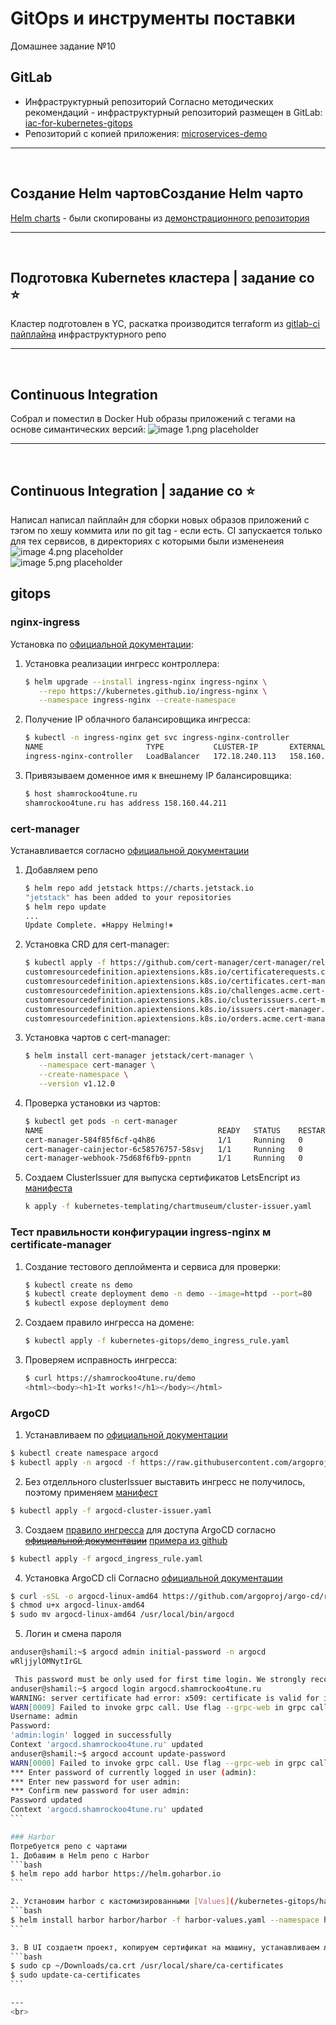 # GitOps и инструменты поставки

Домашнее задание №10

## GitLab

* Инфраструктурный репозиторий
  Согласно методических рекомендаций - инфраструктурный репозиторий размещен в GitLab: [iac-for-kubernetes-gitops](https://gitlab.com/shamrockoo4tune/iac-for-kubernetes-gitops)
* Репозиторий с копией приложения: [microservices-demo](https://gitlab.com/shamrockoo4tune/microservices-demo)

---
<br>

## Создание Helm чартовСоздание Helm чарто

[Helm charts](/kubernetes-gitops/deploy/charts/) - были скопированы из [демонстрационного репозитория](https://gitlab.com/express42/kubernetes-platform-demo/microservices-demo/)

---
<br>

## Подготовка Kubernetes кластера | задание со ⭐

Кластер подготовлен в YC, раскатка производится terraform из [gitlab-ci пайплайна](https://gitlab.com/shamrockoo4tune/iac-for-kubernetes-gitops/-/blob/master/.gitlab-ci.yml) инфраструктурного репо

---
<br>

## Continuous Integration

Собрал и поместил в Docker Hub образы приложений с тегами на основе симантических версий:
![image 1.png placeholder](/documentation/img/hw-10/1.png)

---
<br>

## Continuous Integration | задание со ⭐

Написал написал пайплайн для сборки новых образов приложений с тэгом по хешу коммита или по git tag - если есть. CI запускается только для тех сервисов, в директориях с которыми были измененеия  
![image 4.png placeholder](/documentation/img/hw-10/4.png)  
![image 5.png placeholder](/documentation/img/hw-10/5.png)  

## gitops

### nginx-ingress

Установка по [официальной документации](https://kubernetes.github.io/ingress-nginx/deploy/):  
1. Установка реализации ингресс контроллера:
   ```bash
   $ helm upgrade --install ingress-nginx ingress-nginx \
      --repo https://kubernetes.github.io/ingress-nginx \
      --namespace ingress-nginx --create-namespace
   ```  
2. Получение IP облачного балансировщика ингресса:  
   ```bash
   $ kubectl -n ingress-nginx get svc ingress-nginx-controller 
   NAME                       TYPE           CLUSTER-IP       EXTERNAL-IP      PORT(S)                      AGE
   ingress-nginx-controller   LoadBalancer   172.18.240.113   158.160.44.211   80:30910/TCP,443:31706/TCP   2m20s
   ```
3. Привязываем доменное имя к внешнему IP балансировщика: 
   ```bash
   $ host shamrockoo4tune.ru
   shamrockoo4tune.ru has address 158.160.44.211
   ```
   
### cert-manager
Устанавливается согласно [официальной документации](https://cert-manager.io/docs/installation/helm/)  
1. Добавляем репо
   ```bash
   $ helm repo add jetstack https://charts.jetstack.io
   "jetstack" has been added to your repositories  
   $ helm repo update  
   ...
   Update Complete. ⎈Happy Helming!⎈
   ```
2. Установка CRD для cert-manager:
   ```bash
   $ kubectl apply -f https://github.com/cert-manager/cert-manager/releases/download/v1.12.0/cert-manager.crds.yaml
   customresourcedefinition.apiextensions.k8s.io/certificaterequests.cert-manager.io created
   customresourcedefinition.apiextensions.k8s.io/certificates.cert-manager.io created
   customresourcedefinition.apiextensions.k8s.io/challenges.acme.cert-manager.io created
   customresourcedefinition.apiextensions.k8s.io/clusterissuers.cert-manager.io created
   customresourcedefinition.apiextensions.k8s.io/issuers.cert-manager.io created
   customresourcedefinition.apiextensions.k8s.io/orders.acme.cert-manager.io created
   ```
3. Установка чартов с cert-manager:
   ```bash
   $ helm install cert-manager jetstack/cert-manager \
      --namespace cert-manager \
      --create-namespace \
      --version v1.12.0
   ```
4. Проверка установки из чартов:
   ```bash
   $ kubectl get pods -n cert-manager
   NAME                                       READY   STATUS    RESTARTS   AGE
   cert-manager-584f85f6cf-q4h86              1/1     Running   0          4m18s
   cert-manager-cainjector-6c58576757-58svj   1/1     Running   0          4m18s
   cert-manager-webhook-75d68f6fb9-ppntn      1/1     Running   0          4m18s
   ```

5. Создаем ClusterIssuer для выпуска сертификатов LetsEncript из [манифеста](/kubernetes-gitops/cluster-issuer.yaml)
   ```bash
   k apply -f kubernetes-templating/chartmuseum/cluster-issuer.yaml 
   ```

### Тест правильности конфигурации ingress-nginx м certificate-manager

1. Создание тестового деплоймента и сервиса для проверки:  
   ```bash
   $ kubectl create ns demo
   $ kubectl create deployment demo -n demo --image=httpd --port=80
   $ kubectl expose deployment demo
   ```
2. Создаем правило ингресса на домене:
   ```bash
   $ kubectl apply -f kubernetes-gitops/demo_ingress_rule.yaml
   ```

3. Проверяем исправность ингресса:
   ```bash
   $ curl https://shamrockoo4tune.ru/demo
   <html><body><h1>It works!</h1></body></html>
   ```

### ArgoCD
1. Устанавливаем по [официальной документации](https://argo-cd.readthedocs.io/en/stable/getting_started/)
  ```bash
  $ kubectl create namespace argocd
  $ kubectl apply -n argocd -f https://raw.githubusercontent.com/argoproj/argo-cd/stable/manifests/install.yaml
  ```
2. Без отделльного clusterIssuer выставить ингресс не получилось, поэтому применяем [манифест](/kubernetes-gitops/argocd-cluster-issuer.yaml)
  ```bash
  $ kubectl apply -f argocd-cluster-issuer.yaml
  ``` 

3. Создаем [правило ингресса](/kubernetes-gitops/argocd_ingress_rule.yaml) для доступа ArgoCD согласно ~~[официальной документации](https://argo-cd.readthedocs.io/en/stable/operator-manual/ingress/)~~ [примера из github](https://github.com/argoproj/argo-cd/discussions/11052#discussioncomment-4045945)
  ```bash
  $ kubectl apply -f argocd_ingress_rule.yaml
  ```

4. Установка ArgoCD cli
  Согласно [официальной документации](https://argo-cd.readthedocs.io/en/stable/cli_installation/) 
  ```bash
  $ curl -sSL -o argocd-linux-amd64 https://github.com/argoproj/argo-cd/releases/latest/download/argocd-linux-amd64
  $ chmod u+x argocd-linux-amd64
  $ sudo mv argocd-linux-amd64 /usr/local/bin/argocd
  ```

5. Логин и смена пароля
  ````bash
  anduser@shamil:~$ argocd admin initial-password -n argocd
  wRljjylOMNytIrGL
  
   This password must be only used for first time login. We strongly recommend you update the password using `argocd account update-password`.
  anduser@shamil:~$ argocd login argocd.shamrockoo4tune.ru
  WARNING: server certificate had error: x509: certificate is valid for ingress.local, not argocd.shamrockoo4tune.ru. Proceed insecurely (y/n)? y
  WARN[0009] Failed to invoke grpc call. Use flag --grpc-web in grpc calls. To avoid this warning message, use flag --grpc-web. 
  Username: admin
  Password: 
  'admin:login' logged in successfully
  Context 'argocd.shamrockoo4tune.ru' updated
  anduser@shamil:~$ argocd account update-password
  WARN[0000] Failed to invoke grpc call. Use flag --grpc-web in grpc calls. To avoid this warning message, use flag --grpc-web. 
  *** Enter password of currently logged in user (admin): 
  *** Enter new password for user admin: 
  *** Confirm new password for user admin: 
  Password updated
  Context 'argocd.shamrockoo4tune.ru' updated
  ```

### Harbor
Потребуется репо с чартами
1. Добавим в Helm репо с Harbor
  ```bash
  $ helm repo add harbor https://helm.goharbor.io
  ```

2. Установим harbor c кастомизированными [Values](/kubernetes-gitops/harbor-values.yaml)
  ```bash
  $ helm install harbor harbor/harbor -f harbor-values.yaml --namespace harbor --create-namespace
  ``` 

3. В UI создаетм проект, копируем сертификат на машину, устанавливаем локально
  ```bash
  $ sudo cp ~/Downloads/ca.crt /usr/local/share/ca-certificates
  $ sudo update-ca-certificates
  ```
  
---
<br>  